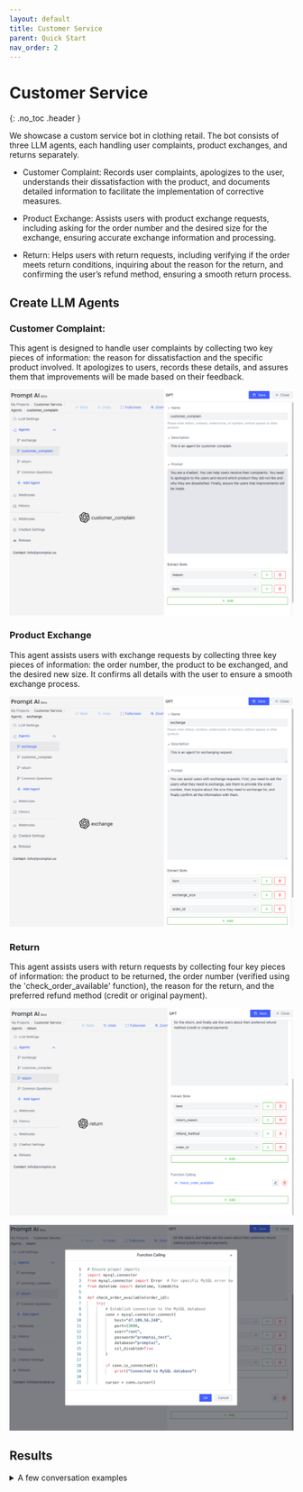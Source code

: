 ```yaml
---
layout: default 
title: Customer Service
parent: Quick Start 
nav_order: 2
---
```


# Customer Service
{: .no_toc .header }

We showcase a custom service bot in clothing retail. The bot consists of three LLM agents, each handling user complaints, product exchanges, and returns separately.

- Customer Complaint: Records user complaints, apologizes to the user, understands their dissatisfaction with the product, and documents detailed information to facilitate the implementation of corrective measures.

- Product Exchange: Assists users with product exchange requests, including asking for the order number and the desired size for the exchange, ensuring accurate exchange information and processing.

- Return: Helps users with return requests, including verifying if the order meets return conditions, inquiring about the reason for the return, and confirming the user’s refund method, ensuring a smooth return process.

<!--- Through the collaboration of these three intelligent agents, PromptDialog provides clothing retail businesses with comprehensive after-sales service capabilities, covering the entire process from complaints to exchanges and returns, ensuring efficient service and customer satisfaction. --->

## Create LLM Agents

### Customer Complaint:
This agent is designed to handle user complaints by collecting two key pieces of information: the reason for dissatisfaction and the specific product involved. It apologizes to users, records these details, and assures them that improvements will be made based on their feedback.

![customer_complain.png](customer_complain.png)

### Product Exchange
This agent assists users with exchange requests by collecting three key pieces of information: the order number, the product to be exchanged, and the desired new size. It confirms all details with the user to ensure a smooth exchange process.

![exchange.png](exchange.png)

### Return
This agent assists users with return requests by collecting four key pieces of information: the product to be returned, the order number (verified using the 'check_order_available' function), the reason for the return, and the preferred refund method (credit or original payment).

![return.png](return.png)

![function-calling.png](function-calling.png)

## Results
<details>
  <summary>A few conversation examples</summary>
  <pre><code> Better show a few conversation results here.
  </code></pre>
</details>


<!-- Realization effect:

- Handle user exchange requests, including asking for the order number and the desired size for the exchange, ensuring the accuracy of the exchange information, and processing the request.
- Handle user complaints by recording their concerns, apologizing to the user initially, understanding their dissatisfaction with the product, and documenting detailed information to ensure improvement measures are implemented.
- Handle user return requests, including verifying whether the order meets the return conditions, asking for the reason for the return, and confirming the user's refund method to ensure a smooth return process.
-->


[//]: # (<table>)

[//]: # (  <tr>)

[//]: # (    <td><img src="/assets/images/quick_start/flow/flow-06.png" alt=""></td>)

[//]: # (    <td><img src="/assets/images/quick_start/flow/flow-07.png" alt=""></td>)

[//]: # (  </tr>)

[//]: # (  <tr>)

[//]: # (     <td><img src="/assets/images/quick_start/flow/flow-08.png" alt=""></td>)

[//]: # (  </tr>)

[//]: # (</table>)
